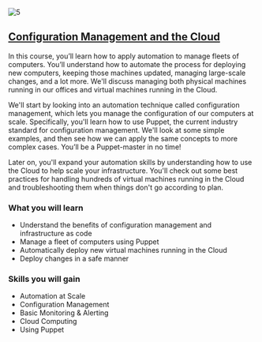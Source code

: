 ![5](https://github.com/kemda2/Google-Courses/assets/19648132/b4235cad-00a8-44d4-ad7e-aeac6a5871e7)


## [Configuration Management and the Cloud](https://www.coursera.org/learn/configuration-management-cloud?specialization=google-it-automation)

In this course, you’ll learn how to apply automation to manage fleets of computers. You’ll understand how to automate the process for deploying new computers, keeping those machines updated, managing large-scale changes, and a lot more. We'll discuss managing both physical machines running in our offices and virtual machines running in the Cloud.

We'll start by looking into an automation technique called configuration management, which lets you manage the configuration of our computers at scale. Specifically, you'll learn how to use Puppet, the current industry standard for configuration management. We'll look at some simple examples, and then see how we can apply the same concepts to more complex cases. You’ll be a Puppet-master in no time!

Later on, you'll expand your automation skills by understanding how to use the Cloud to help scale your infrastructure. You'll check out some best practices for handling hundreds of virtual machines running in the Cloud and troubleshooting them when things don't go according to plan.

### What you will learn

* Understand the benefits of configuration management and infrastructure as code
* Manage a fleet of computers using Puppet
* Automatically deploy new virtual machines running in the Cloud
* Deploy changes in a safe manner

### Skills you will gain

* Automation at Scale
* Configuration Management
* Basic Monitoring & Alerting
* Cloud Computing
* Using Puppet
